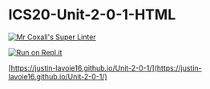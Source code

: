 # ICS20-Unit-2-0-1-HTML

[![Mr Coxall's Super Linter](https://github.com/Justin-Lavoie16/ICS20-template/workflows/Mr%20Coxall's%20Super%20Linter/badge.svg)](https://github.com/Justin-Lavoie16/ICS20-template/actions/)

[![Run on Repl.it](https://repl.it/badge/github/Justin-Lavoie16/ICS20-template)](https://repl.it/github/Justin-Lavoie16/ICS20-template)

[https://justin-lavoie16.github.io/Unit-2-0-1/](https://justin-lavoie16.github.io/Unit-2-0-1/)
